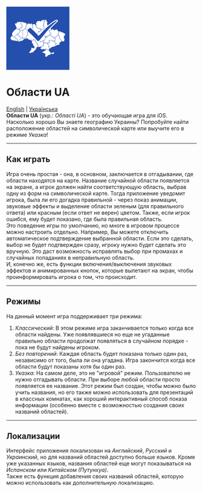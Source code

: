 ![logo](https://github.com/artem-y/oblasti_ua/raw/master/Oblasti%20UA/Assets.xcassets/AppIcon.appiconset/UkraineIcon_83.5@2x.png)
# Области UA

[English](https://github.com/artem-y/oblasti_ua/blob/master/README.md) | [Українська](https://github.com/artem-y/oblasti_ua/blob/master/README.uk.md)  
**Области UA** (укр.: *Області UA*) - это обучающая игра для iOS.  
Насколько хорошо Вы знаете географию Украины? Попробуйте найти расположение областей на символической карте или выучите его в режиме *Указка*!

---
## Как играть
Игра очень простая - она, в основном, заключается в отгадывании, где области находятся на карте.
Название случайной области появляется на экране, а игрок должен найти соответствующую область, выбрав одну из форм на символической карте.
Тогда приложение уведомит игрока, была ли его догадка правильной - через показ анимации, звуковые эффекты и выделение области зеленым (для правильного ответа) или красным (если ответ не верен) цветом.
Также, если игрок ошибся, ему будет показано, где была правильная область.  
Это поведение игры по умолчанию, но многе в игровом процессе можно настроить отдельно. Например, Вы можете отключить автоматическое подтверждение выбранной области. 
Если это сделать, выбор не будет подтвержден сразу, игроку нужно будет сделать это вручную. Это даст возможность исправлять выбор при промахах и случайных попаданиях в неправильную область.  
И, конечно же, есть функции включения/выключения звуковых эффектов и анимированных кнопок, которые вылетают на экран, чтобы проинформировать игрока о том, что происходит.

---
## Режимы
На данный момент игра поддерживает три режима:  

1. *Классический*: В этом режиме игра заканчивается только когда все области найдены. Уже появлявшиеся но еще не угаданные правильно области продолжат появляться в случайном порядке - пока не будут найдены игроком.
2. *Без повторений*: Каждая область будет показана только один раз, независимо от того, была ли она угадана. Игра закончится когда все области будут показаны хотя бы один раз.
3. *Указка*: На самом деле, это не "игровой" режим. Пользователю не нужно отгадывать области. При выборе любой области просто появляется ее название.
 Этот режим был создан, чтобы можно было учить названия, но его также можно использовать для презентаций в классных комнатах, как хороший интерактивный способ показа информации (особенно вместе с возможностью создания своих названий областей).  

---
## Локализации
Интерфейс приложения локализован на *Английский*, *Русский* и *Украинский*, но для названий областей доступно больше языков.
Кроме уже указанных языков, названия областей еще могут показываться на *Испанском* или *Китайском (Путунхуа)*.  
Также есть функция добавления своих названий областей, которую можно использовать как дополнительную локализацию.
